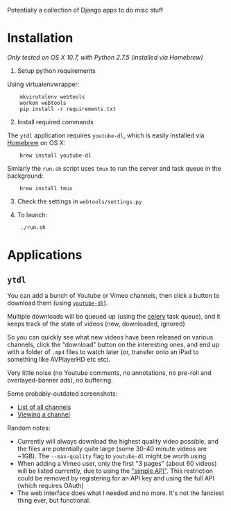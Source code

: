 Potentially a collection of Django apps to do misc stuff

# Installation

*Only tested on OS X 10.7, with Python 2.7.5 (installed via Homebrew)*

1. Setup python requirements

 Using virtualenvwrapper:

        mkvirutalenv webtools
        workon webtools
        pip install -r requirements.txt


2. Install required commands

 The `ytdl` application requires `youtube-dl`, which is easily
 installed via [Homebrew][homebrew] on OS X:

        brew install youtube-dl

 Simlarly the `run.sh` script uses `tmux` to run the server and task
 queue in the background:

        brew install tmux

3. Check the settings in `webtools/settings.py`

4. To launch:

        ./run.sh


# Applications

## `ytdl`

You can add a bunch of Youtube or Vimeo channels, then click a button
to download them (using [`youtube-dl`][youtube-dl]).

Multiple downloads will be queued up (using the [celery][celery] task
queue), and it keeps track of the state of videos (new, downloaded,
ignored)

So you can quickly see what new videos have been released on various
channels, click the "download" button on the interesting ones, and end
up with a folder of `.mp4` files to watch later (or, transfer onto an
iPad to something like AVPlayerHD etc etc).

Very little noise (no Youtube comments, no annotations, no pre-roll
and overlayed-banner ads), no buffering.


Some probably-outdated screenshots:

* [List of all channels](http://i.imgur.com/1v5WVW8.png)
* [Viewing a channel](http://i.imgur.com/1RPHbuM.png)


Random notes:

* Currently will always download the highest quality video possible,
  and the files are potentially quite large (some 30-40 minute videos
  are ~1GB). The `--max-quality` flag to `youtube-dl` might be worth
  using
* When adding a Vimeo user, only the first "3 pages" (about 60 videos)
  will be listed currently, due to using the
  ["simple API"](http://developer.vimeo.com/apis/simple). This
  restriction could be removed by registering for an API key and using
  the full API (which requires OAuth)
* The web interface does what I needed and no more. It's not the
  fanciest thing ever, but functional.


[youtube-dl]: http://rg3.github.io/youtube-dl/
[celery]: http://www.celeryproject.org/
[homebrew]: http://brew.sh/
